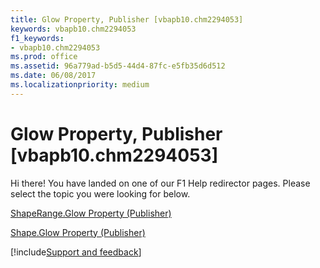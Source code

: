 ```yaml
---
title: Glow Property, Publisher [vbapb10.chm2294053]
keywords: vbapb10.chm2294053
f1_keywords:
- vbapb10.chm2294053
ms.prod: office
ms.assetid: 96a779ad-b5d5-44d4-87fc-e5fb35d6d512
ms.date: 06/08/2017
ms.localizationpriority: medium
---
```



# Glow Property, Publisher [vbapb10.chm2294053]

Hi there! You have landed on one of our F1 Help redirector pages. Please select the topic you were looking for below.

[ShapeRange.Glow Property (Publisher)](https://msdn.microsoft.com/library/c9a479da-0b4e-9759-78ba-25006bd15ef9%28Office.15%29.aspx)

[Shape.Glow Property (Publisher)](https://msdn.microsoft.com/library/f138e966-4b01-8cd2-36e7-d9d10b33062f%28Office.15%29.aspx)

[!include[Support and feedback](~/includes/feedback-boilerplate.md)]